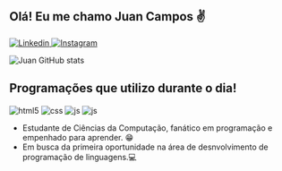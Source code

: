 ## Olá! Eu me chamo Juan Campos ✌️

[![Linkedin](https://img.shields.io/badge/LinkedIn-0077B5?style=for-the-badge&logo=linkedin&logoColor=white)
](https://www.linkedin.com/in/juan-campos-nascimento/)
[![Instagram](https://img.shields.io/badge/Instagram-E4405F?style=for-the-badge&logo=instagram&logoColor=white)](https://www.instagram.com/juan_cn100/)

![Juan GitHub stats](https://github-readme-stats.vercel.app/api?username=JuanCampos1300&show_icons=true&theme=dracula&count_private=true)

## Programações que utilizo durante o dia!

<div style="display: inline_block">
  <img align="center" alt="html5" src="https://img.shields.io/badge/HTML5-E34F26?style=for-the-badge&logo=html5&logoColor=white" />
  <img align="center" alt="css" src="https://img.shields.io/badge/CSS3-1572B6?style=for-the-badge&logo=css3&logoColor=white" />
  <img align="center" alt="js" src="https://img.shields.io/badge/JavaScript-F7DF1E?style=for-the-badge&logo=javascript&logoColor=black" />
  <img align="center" alt="js" src="https://img.shields.io/badge/Java-ED8B00?style=for-the-badge&logo=java&logoColor=white" />

- Estudante de Ciências da Computação, fanático em programação e empenhado para aprender. 😁
- Em busca da primeira oportunidade na área de desnvolvimento de programação de linguagens.💻
